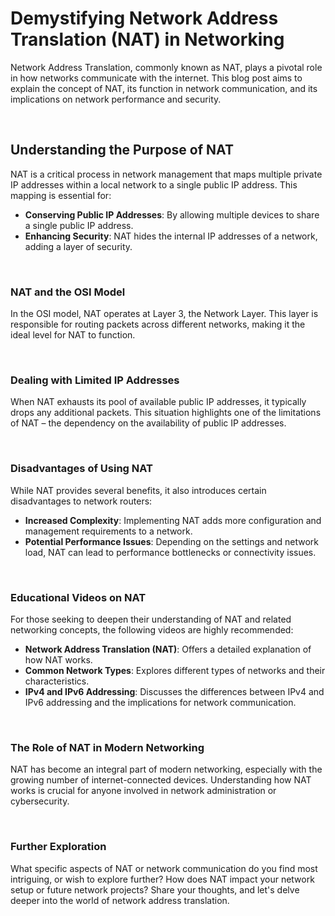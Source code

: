 # Demystifying Network Address Translation (NAT) in Networking

Network Address Translation, commonly known as NAT, plays a pivotal role in how networks communicate with the internet. This blog post aims to explain the concept of NAT, its function in network communication, and its implications on network performance and security.

<br>

## Understanding the Purpose of NAT

NAT is a critical process in network management that maps multiple private IP addresses within a local network to a single public IP address. This mapping is essential for:

- **Conserving Public IP Addresses**: By allowing multiple devices to share a single public IP address.
- **Enhancing Security**: NAT hides the internal IP addresses of a network, adding a layer of security.

<br>

### NAT and the OSI Model

In the OSI model, NAT operates at Layer 3, the Network Layer. This layer is responsible for routing packets across different networks, making it the ideal level for NAT to function.

<br>

### Dealing with Limited IP Addresses

When NAT exhausts its pool of available public IP addresses, it typically drops any additional packets. This situation highlights one of the limitations of NAT – the dependency on the availability of public IP addresses.

<br>

### Disadvantages of Using NAT

While NAT provides several benefits, it also introduces certain disadvantages to network routers:

- **Increased Complexity**: Implementing NAT adds more configuration and management requirements to a network.
- **Potential Performance Issues**: Depending on the settings and network load, NAT can lead to performance bottlenecks or connectivity issues.

<br>

### Educational Videos on NAT

For those seeking to deepen their understanding of NAT and related networking concepts, the following videos are highly recommended:

- **Network Address Translation (NAT)**: Offers a detailed explanation of how NAT works.
- **Common Network Types**: Explores different types of networks and their characteristics.
- **IPv4 and IPv6 Addressing**: Discusses the differences between IPv4 and IPv6 addressing and the implications for network communication.

<br>

### The Role of NAT in Modern Networking

NAT has become an integral part of modern networking, especially with the growing number of internet-connected devices. Understanding how NAT works is crucial for anyone involved in network administration or cybersecurity.

<br>

### Further Exploration

What specific aspects of NAT or network communication do you find most intriguing, or wish to explore further? How does NAT impact your network setup or future network projects? Share your thoughts, and let's delve deeper into the world of network address translation.
